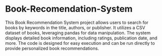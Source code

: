 # Book-Recomendation-System


This Book Recommendation System project allows users to search for books by keywords in the title, authors, or publisher. It utilizes a CSV dataset of books, leveraging pandas for data manipulation. The system displays detailed book information, including ratings, publication date, and more. The code is designed for easy execution and can be run directly to provide personalized book recommendations.

